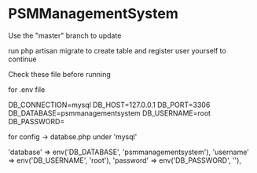 # PSMManagementSystem
Use the "master" branch to update

run php artisan migrate to create table
and register user yourself to continue


Check these file before running

for .env file 

DB_CONNECTION=mysql
DB_HOST=127.0.0.1
DB_PORT=3306
DB_DATABASE=psmmanagementsystem
DB_USERNAME=root
DB_PASSWORD=



for config -> databse.php under 'mysql'

'database' => env('DB_DATABASE', 'psmmanagementsystem'),
'username' => env('DB_USERNAME', 'root'),
'password' => env('DB_PASSWORD', ''),
